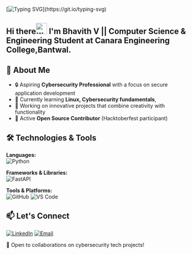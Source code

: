 [![Typing SVG](https://readme-typing-svg.demolab.com/?lines=Hi!+👋;I'm+Bhavith+V;Welcome+to+my+Profile!)](https://git.io/typing-svg)

## Hi there<img src="https://iam-weijie.github.io/wave/hand-emoji.svg" alt="wave" width="30px" height="30px"> I'm Bhavith V || Computer Science & Engineering Student at Canara Engineering College,Bantwal.

## 🚀 About Me

- 🔒 Aspiring **Cybersecurity Professional** with a focus on secure application development
- 🌱 Currently learning **Linux, Cybersecurity fundamentals**,
- 💼 Working on innovative projects that combine creativity with functionality
- 🤝 Active **Open Source Contributor** (Hacktoberfest participant)

## 🛠️ Technologies & Tools

**Languages:**  
![Python](https://img.shields.io/badge/-Python-3776AB?style=flat&logo=python&logoColor=white)<br>

**Frameworks & Libraries:**  
![FastAPI](https://img.shields.io/badge/-FastAPI-009688?style=flat&logo=fastapi&logoColor=white)

**Tools & Platforms:**  
![GitHub](https://img.shields.io/badge/-GitHub-181717?style=flat&logo=github&logoColor=white)
![VS Code](https://img.shields.io/badge/-VS%20Code-007ACC?style=flat&logo=visual-studio-code&logoColor=white)

## 📫 Let's Connect

[![LinkedIn](https://img.shields.io/badge/-LinkedIn-0A66C2?style=flat&logo=linkedin&logoColor=white)](https://www.linkedin.com/in/bhavith-v-1501632a4?utm_source=share&utm_campaign=share_via&utm_content=profile&utm_medium=android_app)
[![Email](https://img.shields.io/badge/-Email-D14836?style=flat&logo=gmail&logoColor=white)](mailto:bhavithv5689@gmail.com)

💼 Open to collaborations on cybersecurity tech projects!

